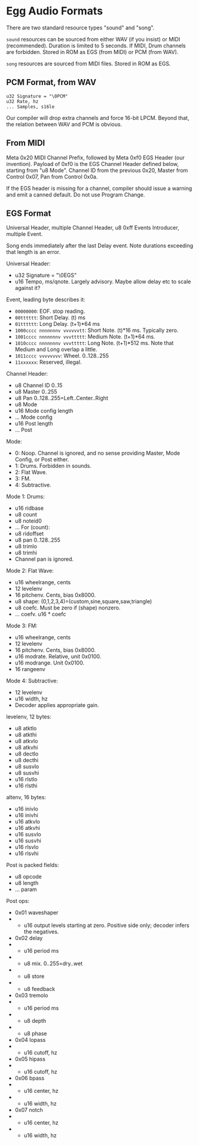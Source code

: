 # Egg Audio Formats

There are two standard resource types "sound" and "song".

`sound` resources can be sourced from either WAV (if you insist) or MIDI (recommended).
Duration is limited to 5 seconds.
If MIDI, Drum channels are forbidden.
Stored in ROM as EGS (from MIDI) or PCM (from WAV).

`song` resources are sourced from MIDI files.
Stored in ROM as EGS.

## PCM Format, from WAV

```
u32 Signature = "\0PCM"
u32 Rate, hz
... Samples, s16le
```

Our compiler will drop extra channels and force 16-bit LPCM.
Beyond that, the relation between WAV and PCM is obvious.

## From MIDI

Meta 0x20 MIDI Channel Prefix, followed by Meta 0xf0 EGS Header (our invention).
Payload of 0xf0 is the EGS Channel Header defined below, starting from "u8 Mode".
Channel ID from the previous 0x20, Master from Control 0x07, Pan from Control 0x0a.

If the EGS header is missing for a channel, compiler should issue a warning and emit a canned default.
Do not use Program Change.

## EGS Format

Universal Header, multiple Channel Header, u8 0xff Events Introducer, multiple Event.

Song ends immediately after the last Delay event.
Note durations exceeding that length is an error.

Universal Header:
-  u32 Signature = "\0EGS"
-  u16 Tempo, ms/qnote. Largely advisory. Maybe allow delay etc to scale against it?

Event, leading byte describes it:
- `00000000`: EOF. stop reading.
- `00tttttt`: Short Delay. (t) ms
- `01tttttt`: Long Delay. (t+1)*64 ms
- `1000cccc nnnnnnnv vvvvvvtt`: Short Note. (t)*16 ms. Typically zero.
- `1001cccc nnnnnnnv vvvttttt`: Medium Note. (t+1)*64 ms.
- `1010cccc nnnnnnnv vvvttttt`: Long Note. (t+1)*512 ms. Note that Medium and Long overlap a little.
- `1011cccc vvvvvvvv`: Wheel. 0..128..255
- `11xxxxxx`: Reserved, illegal.
  
Channel Header:
-  u8  Channel ID 0..15
-  u8  Master 0..255
-  u8  Pan 0..128..255=Left..Center..Right
-  u8  Mode
-  u16 Mode config length
-  ... Mode config
-  u16 Post length
-  ... Post
  
Mode:
- 0: Noop. Channel is ignored, and no sense providing Master, Mode Config, or Post either.
- 1: Drums. Forbidden in sounds.
- 2: Flat Wave.
- 3: FM.
- 4: Subtractive.
  
Mode 1: Drums:
-  u16 ridbase
-  u8  count
-  u8  noteid0
-  ... For (count):
-    u8 ridoffset
-    u8 pan 0..128..255
-    u8 trimlo
-    u8 trimhi
-  Channel pan is ignored.
    
Mode 2: Flat Wave:
-  u16 wheelrange, cents
-  12  levelenv
-  16  pitchenv. Cents, bias 0x8000.
-  u8  shape: (0,1,2,3,4)=(custom,sine,square,saw,triangle)
-  u8  coefc. Must be zero if (shape) nonzero.
-  ... coefv. u16 * coefc
  
Mode 3: FM:
-  u16 wheelrange, cents
-  12  levelenv
-  16  pitchenv. Cents, bias 0x8000.
-  u16 modrate. Relative, unit 0x0100.
-  u16 modrange. Unit 0x0100.
-  16  rangeenv
  
Mode 4: Subtractive:
-  12  levelenv
-  u16 width, hz
-  Decoder applies appropriate gain.
  
levelenv, 12 bytes:
-  u8  atktlo
-  u8  atkthi
-  u8  atkvlo
-  u8  atkvhi
-  u8  dectlo
-  u8  decthi
-  u8  susvlo
-  u8  susvhi
-  u16 rlstlo
-  u16 rlsthi
  
altenv, 16 bytes:
-  u16 inivlo
-  u16 inivhi
-  u16 atkvlo
-  u16 atkvhi
-  u16 susvlo
-  u16 susvhi
-  u16 rlsvlo
-  u16 rlsvhi

Post is packed fields:
-  u8  opcode
-  u8  length
-  ... param
  
Post ops:
- 0x01 waveshaper
- - u16 output levels starting at zero. Positive side only; decoder infers the negatives.
- 0x02 delay
- - u16 period ms
- - u8  mix. 0..255=dry..wet
- - u8  store
- - u8  feedback
- 0x03 tremolo
- - u16 period ms
- - u8  depth
- - u8  phase
- 0x04 lopass
- - u16 cutoff, hz
- 0x05 hipass
- - u16 cutoff, hz
- 0x06 bpass
- - u16 center, hz
- - u16 width, hz
- 0x07 notch
- - u16 center, hz
- - u16 width, hz
